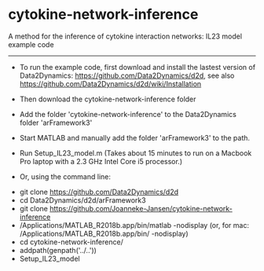  # cytokine-network-inference #
A method for the inference of cytokine interaction networks: IL23 model example code
- - - -
* To run the example code, first download and install the lastest version of Data2Dynamics: https://github.com/Data2Dynamics/d2d, see also https://github.com/Data2Dynamics/d2d/wiki/Installation
* Then download the cytokine-network-inference folder 
* Add the folder 'cytokine-network-inference' to the Data2Dynamics folder 'arFramework3'
* Start MATLAB and manually add the folder 'arFramework3' to the path.
* Run Setup_IL23_model.m (Takes about 15 minutes to run on a Macbook Pro laptop with a 2.3 GHz Intel Core i5 processor.)

* Or, using the command line:
- git clone https://github.com/Data2Dynamics/d2d
- cd Data2Dynamics/d2d/arFramework3
- git clone https://github.com/Joanneke-Jansen/cytokine-network-inference
- /Applications/MATLAB_R2018b.app/bin/matlab -nodisplay (or, for mac: /Applications/MATLAB_R2018b.app/bin/ -nodisplay)
- cd cytokine-network-inference/
- addpath(genpath('../..'))
- Setup_IL23_model
